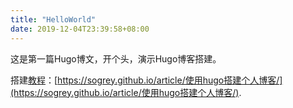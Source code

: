 ```yaml
---
title: "HelloWorld"
date: 2019-12-04T23:39:58+08:00
---
```


这是第一篇Hugo博文，开个头，演示Hugo博客搭建。

搭建[教程](https://sogrey.github.io/article/使用hugo搭建个人博客/)：[https://sogrey.github.io/article/使用hugo搭建个人博客/](https://sogrey.github.io/article/使用hugo搭建个人博客/).